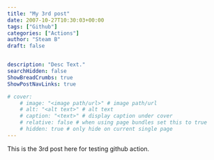 ```yaml
---
title: "My 3rd post"
date: 2007-10-27T10:30:03+00:00
tags: ["Github"]
categories: ["Actions"]
author: "Steam B"
draft: false


description: "Desc Text."
searchHidden: false
ShowBreadCrumbs: true
ShowPostNavLinks: true

# cover:
    # image: "<image path/url>" # image path/url
    # alt: "<alt text>" # alt text
    # caption: "<text>" # display caption under cover
    # relative: false # when using page bundles set this to true
    # hidden: true # only hide on current single page
---
```


This is the 3rd post here for testing github action.
